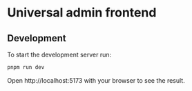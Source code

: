 # Universal admin frontend

## Development

To start the development server run:

```bash
pnpm run dev
```

Open http://localhost:5173 with your browser to see the result.
